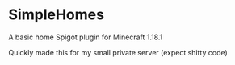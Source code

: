 # SimpleHomes
A basic home Spigot plugin for Minecraft 1.18.1

Quickly made this for my small private server (expect shitty code)

